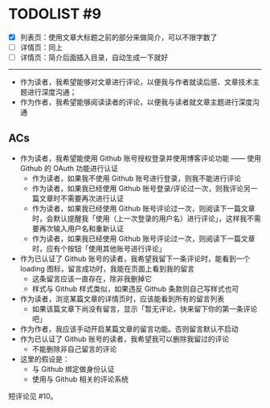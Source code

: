 # TODOLIST #9 

* [x] 列表页：使用文章大标题之前的部分来做简介，可以不限字数了
* [ ] 详情页：同上
* [ ] 详情页：简介后面插入目录，自动生成一下就好

---

* 作为读者，我希望能够对文章进行评论，以便我与作者就读后感、文章技术主题进行深度沟通；
* 作为作者，我希望能够阅读读者的评论，以便我与读者就文章主题进行深度沟通

ACs
---

* 作为读者，我希望能使用 Github 账号授权登录并使用博客评论功能 —— 使用 Github 的 OAuth 功能进行认证
  * 作为读者，如果我不使用 Github 账号进行登录，则我不能进行评论
  * 作为读者，如果我已经使用 Github 账号登录/评论过一次，则我评论另一篇文章时不需要再次进行认证
  * 作为读者，如果我已经使用 Github 账号评论过一次，则阅读下一篇文章时，会默认提醒我「使用（上一次登录的用户名）进行评论」，这样我不需要再次输入用户名和重新认证
  * 作为读者，如果我已经使用 Github 账号评论过一次，则阅读下一篇文章时，应有个按钮「使用其他账号进行评论」
* 作为已认证了 Github 账号的读者，我希望我留下一条评论时，能看到一个 loading 图标，留言成功时，我能在页面上看到我的留言
  * 这条留言应该一直存在，除非我删掉它
  * 样式与 Github 样式类似，如果违反 Github 条款则自己写样式也可
* 作为读者，浏览某篇文章的详情页时，应该能看到所有的留言列表
  * 如果该篇文章下尚没有留言，显示「暂无评论，快来留下你的第一条评论吧」
* 作为作者，我应该手动开启某篇文章的留言功能。否则留言默认不启动
* 作为已认证了 Github 账号的读者，我希望我可以删除我留过的评论
  * 不能删除非自己留言的评论
* 这里的假设是：
  * 与 Github 绑定做身份认证
  * 使用与 Github 相关的评论系统


短评论见 #10。
